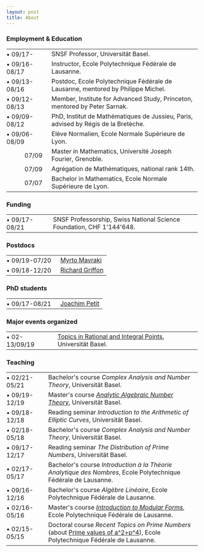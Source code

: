 ```yaml
---
layout: post
title: About
---
```

        
<h3>Employment &#x26; Education</h3>

<table>
          <tbody>
            <tr>
              <td style="padding:0 1em 0 0">&bull;&nbsp;09/17-</td>
              <td>SNSF Professor, Universität Basel.</td>
            </tr>
            <tr>
              <td style="padding:0 1em 0 0">&bull;&nbsp;09/16-08/17</td>
              <td>Instructor, Ecole Polytechnique Fédérale de Lausanne.</td>
            </tr>
            <tr>
              <td style="padding:0 1em 0 0">&bull;&nbsp;09/13-08/16</td>
              <td>Postdoc, Ecole Polytechnique Fédérale de Lausanne, mentored by Philippe Michel.</td>
            </tr>
            <tr>
              <td style="padding:0 1em 0 0">&bull;&nbsp;09/12-08/13</td>
              <td>Member, Institute for Advanced Study, Princeton, mentored by Peter Sarnak.</td>
            </tr>
            <tr>
              <td style="padding:0 1em 0 0">&bull;&nbsp;09/09-08/12</td>
              <td>PhD, Institut de Mathématiques de Jussieu, Paris, advised by Régis de la Bretèche.</td>
            </tr>
            <tr>
              <td style="padding:0 1em 0 0">&bull;&nbsp;09/06-08/09</td>
              <td>Elève Normalien, Ecole Normale Supérieure de Lyon.</td>
            </tr>
            <tr>
              <td style="text-align:right;padding:0 1em 0 0">07/09</td>
              <td>Master in Mathematics, Université Joseph Fourier, Grenoble.</td>
            </tr>
            <tr>
              <td style="text-align:right;padding:0 1em 0 0">07/09</td>
              <td>Agrégation de Mathématiques, national rank 14th.</td>
            </tr>
            <tr>
              <td style="text-align:right;padding:0 1em 0 0">07/07</td>
              <td>Bachelor in Mathematics, Ecole Normale Supérieure de Lyon.</td>
            </tr>    
          </tbody>
</table>

<h3>Funding</h3>

<table>
          <tbody>
            <tr>
              <td style="padding:0 1em 0 0">&bull;&nbsp;09/17-08/21</td>
              <td>SNSF Professorship, Swiss National Science Foundation, CHF 1'144'648.</td>
            </tr>
          </tbody>
</table>

<h3>Postdocs</h3>

<table>
          <tbody>
            <tr>
              <td style="padding:0 1em 0 0">&bull;&nbsp;09/19-07/20</td>
              <td><a href="http://people.math.harvard.edu/~mavraki/" target="_blank">Myrto Mavraki</a></td>
            </tr>
            <tr>
              <td style="padding:0 1em 0 0">&bull;&nbsp;09/18-12/20</td>
              <td><a href="https://math.richardgriffon.me/" target="_blank">Richard Griffon</a></td>
            </tr>
          </tbody>
</table>

<h3>PhD students</h3>

<table>
          <tbody>
            <tr>
              <td style="padding:0 1em 0 0">&bull;&nbsp;09/17-08/21</td>
              <td><a href="https://joachimpetit.github.io/" target="_blank">Joachim Petit</a></td>
            </tr>
          </tbody>
</table>

<h3>Major events organized</h3>

<table>
          <tbody>
            <tr>
              <td style="padding:0 1em 0 0">&bull;&nbsp;02-13/09/19</td>
              <td><a href="https://numbertheory.dmi.unibas.ch/trip2019/" target="_blank">Topics in Rational and Integral Points</a>, Universität Basel.</td>
            </tr>
          </tbody>
</table>

<h3>Teaching</h3>

<table>
          <tbody>
            <tr>
              <td style="padding:0 1em 0 0">&bull;&nbsp;02/21-05/21</td>
              <td>Bachelor's course <i>Complex Analysis and Number Theory</i>, Universität Basel.</td>
            </tr>
            <tr>
              <td style="padding:0 1em 0 0">&bull;&nbsp;09/19-12/19</td>
              <td>Master's course <a href="http://math.richardgriffon.me/AANT1920.html" target="_blank"><i>Analytic Algebraic Number Theory</i></a>, Universität Basel.</td>
            </tr>
            <tr>
              <td style="padding:0 1em 0 0">&bull;&nbsp;09/18-12/18</td>
              <td>Reading seminar <i>Introduction to the Arithmetic of Elliptic Curves</i>, Universität Basel.</td>
            </tr>
            <tr>
              <td style="padding:0 1em 0 0">&bull;&nbsp;02/18-05/18</td>
              <td>Bachelor's course <i>Complex Analysis and Number Theory</i>, Universität Basel.</td>
            </tr>
            <tr>
              <td style="padding:0 1em 0 0">&bull;&nbsp;09/17-12/17</td>
              <td>Reading seminar <i>The Distribution of Prime Numbers</i>, Universität Basel.</td>
            </tr>
            <tr>
              <td style="padding:0 1em 0 0">&bull;&nbsp;02/17-05/17</td>
              <td>Bachelor's course <i>Introduction à la Théorie Analytique des Nombres</i>, Ecole Polytechnique Fédérale de Lausanne.</td>
            </tr>
            <tr>
              <td style="padding:0 1em 0 0">&bull;&nbsp;09/16-12/16</td>
              <td>Bachelor's course <i>Algèbre Linéaire</i>, Ecole Polytechnique Fédérale de Lausanne.</td>
            </tr>
            <tr>
              <td style="padding:0 1em 0 0">&bull;&nbsp;02/16-05/16</td>
              <td>Master's course <a href="http://wiki.epfl.ch/tan-tnt/tnt2015-2016" target="_blank"><i>Introduction
                    to Modular Forms</i></a>, Ecole Polytechnique Fédérale de Lausanne.</td>
            </tr>
            <tr>
              <td style="padding:0 1em 0 0">&bull;&nbsp;02/15-05/15</td>
              <td>Doctoral course <i>Recent Topics on Prime Numbers</i> (about <a target="_blank" href="https://doi.org/10.1007/s00222-016-0694-0">Prime values of a^2+p^4</a>), Ecole Polytechnique Fédérale de Lausanne.</td>
            </tr>
          </tbody>
</table>
